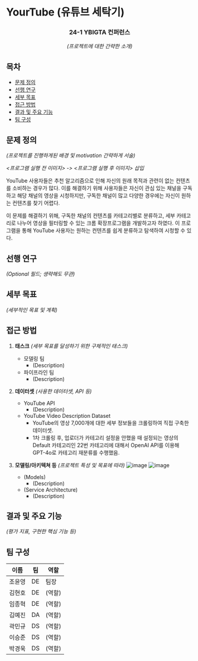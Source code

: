# YourTube (유튜브 세탁기)

<div align="center">
<h3>24-1 YBIGTA 컨퍼런스</h3>

<em>(프로젝트에 대한 간략한 소개)</em>

</div>

## 목차
- [문제 정의](#문제-정의)
- [선행 연구](#선행-연구)
- [세부 목표](#세부-목표)
- [접근 방법](#접근-방법)
- [결과 및 주요 기능](#결과-및-주요-기능)
- [팀 구성](#팀-구성)

## 문제 정의
*(프로젝트를 진행하게된 배경 및 motivation 간략하게 서술)*

*<프로그램 실행 전 이미지> -> <프로그램 실행 후 이미지> 삽입*

YouTube 사용자들은 추천 알고리즘으로 인해 자신의 원래 목적과 관련이 없는 컨텐츠를 소비하는 경우가 많다. 이를 해결하기 위해 사용자들은 자신이 관심 있는 채널을 구독하고 해당 채널의 영상을 시청하지만, 구독한 채널이 많고 다양한 경우에는 자신이 원하는 컨텐츠를 찾기 어렵다.

이 문제를 해결하기 위해, 구독한 채널의 컨텐츠를 카테고리별로 분류하고, 세부 카테고리로 나누어 영상을 필터링할 수 있는 크롬 확장프로그램을 개발하고자 하였다. 이 프로그램을 통해 YouTube 사용자는 원하는 컨텐츠를 쉽게 분류하고 탐색하여 시청할 수 있다.

## 선행 연구
*(Optional 필드; 생략해도 무관)*

## 세부 목표

*(세부적인 목표 및 계획)*

## 접근 방법

1. **태스크** *(세부 목표를 달성하기 위한 구체적인 태스크)*
    - 모델링 팀
        - (Description)
    - 파이프라인 팀
        - (Description)

2. **데이터셋** *(사용한 데이터셋, API 등)*
    - YouTube API
        - (Description)
    - YouTube Video Description Dataset
        - YouTube의 영상 7,000개에 대한 세부 정보들을 크롤링하여 직접 구축한 데이터셋.
        - 1차 크롤링 후, 업로더가 카테고리 설정을 안했을 때 설정되는 영상의 Default 카테고리인 22번 카테고리에 대해서 OpenAI API를 이용해 GPT-4o로 카테고리 재분류를 수행했음.

3. **모델링/아키텍쳐 등** *(프로젝트 특성 및 목표에 따라)*
    ![image](https://github.com/DeokbaeKwak/24-1_YourTube/assets/121343417/53a62634-8d5a-4343-a409-ec48c57e44d5)
    ![image](https://github.com/DeokbaeKwak/24-1_YourTube/assets/121343417/2209d8ae-8961-4829-ae33-c56509eb5813)

   
    - (Models)
        - (Description)
    - (Service Architecture)
        - (Description)

## 결과 및 주요 기능

*(평가 지표, 구현한 핵심 기능 등)*

## 팀 구성

| 이름  | 팀  | 역할  |
|-----|----|-----|
| 조윤영 | DE | 팀장  |
| 김현호 | DE | (역할) |
| 임종혁 | DE | (역할) |
| 김예진 | DA | (역할) |
| 곽민규 | DS | (역할) |
| 이승준 | DS | (역할) |
| 박경욱 | DS | (역할) |

